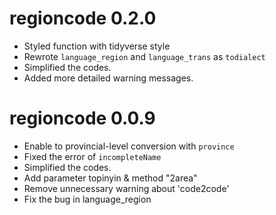 # regioncode 0.2.0

+ Styled function with tidyverse style
+ Rewrote `language_region` and `language_trans`  as `todialect`
+ Simplified the codes.
+ Added more detailed warning messages.

# regioncode 0.0.9

+ Enable to provincial-level conversion with `province`
+ Fixed the error of `incompleteName`
+ Simplified the codes.
+ Add parameter topinyin & method "2area"
+ Remove unnecessary warning about 'code2code'
+ Fix the bug in language_region
